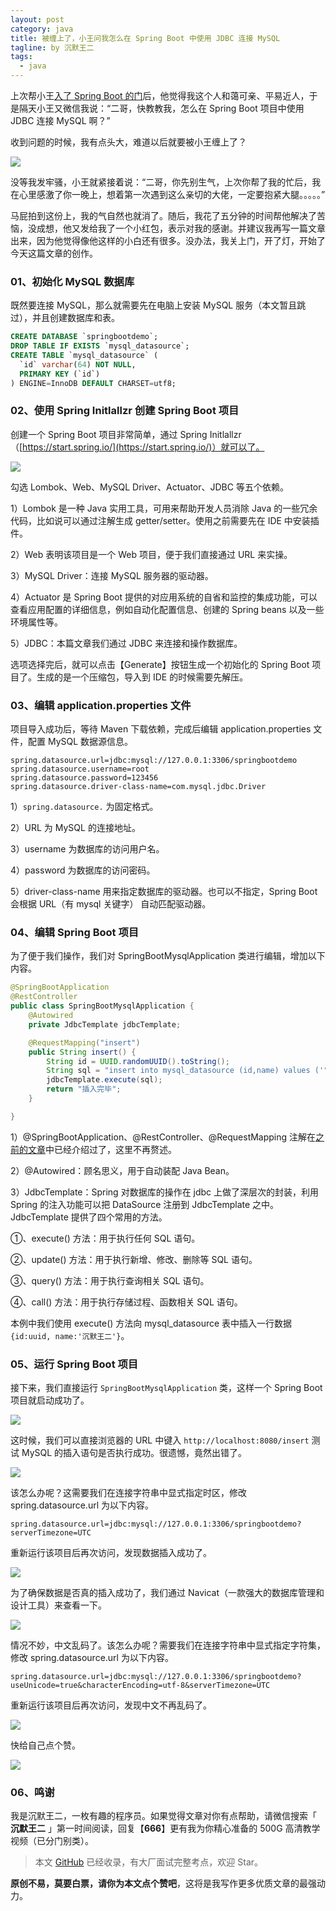```yaml
---
layout: post
category: java
title: 被缠上了，小王问我怎么在 Spring Boot 中使用 JDBC 连接 MySQL
tagline: by 沉默王二
tags: 
  - java
---
```


上次帮小王[入了 Spring Boot 的门](https://mp.weixin.qq.com/s/Ra9zotaUTsm3z-UMimB5pg)后，他觉得我这个人和蔼可亲、平易近人，于是隔天小王又微信我说：“二哥，快教教我，怎么在 Spring Boot  项目中使用 JDBC 连接 MySQL 啊？”

<!--more-->

收到问题的时候，我有点头大，难道以后就要被小王缠上了？


![](http://www.itwanger.com/assets/images/2020/06/java-springboot-jdbc-mysql-01.png)

没等我发牢骚，小王就紧接着说：“二哥，你先别生气，上次你帮了我的忙后，我在心里感激了你一晚上，想着第一次遇到这么亲切的大佬，一定要抱紧大腿。。。。。”

马屁拍到这份上，我的气自然也就消了。随后，我花了五分钟的时间帮他解决了苦恼，没成想，他又发给我了一个小红包，表示对我的感谢。并建议我再写一篇文章出来，因为他觉得像他这样的小白还有很多。没办法，我关上门，开了灯，开始了今天这篇文章的创作。

### 01、初始化 MySQL 数据库

既然要连接 MySQL，那么就需要先在电脑上安装 MySQL 服务（本文暂且跳过），并且创建数据库和表。

```sql
CREATE DATABASE `springbootdemo`;
DROP TABLE IF EXISTS `mysql_datasource`;
CREATE TABLE `mysql_datasource` (
  `id` varchar(64) NOT NULL,
  PRIMARY KEY (`id`)
) ENGINE=InnoDB DEFAULT CHARSET=utf8;
```


### 02、使用 Spring Initlallzr 创建 Spring Boot 项目

创建一个 Spring Boot 项目非常简单，通过 Spring Initlallzr（[https://start.spring.io/](https://start.spring.io/)）就可以了。

![](http://www.itwanger.com/assets/images/2020/06/java-springboot-jdbc-mysql-02.png)



勾选 Lombok、Web、MySQL Driver、Actuator、JDBC 等五个依赖。

1）Lombok 是一种 Java 实用工具，可用来帮助开发人员消除 Java 的一些冗余代码，比如说可以通过注解生成 getter/setter。使用之前需要先在 IDE 中安装插件。

2）Web 表明该项目是一个 Web 项目，便于我们直接通过 URL 来实操。

3）MySQL Driver：连接 MySQL 服务器的驱动器。

4）Actuator 是 Spring Boot 提供的对应用系统的自省和监控的集成功能，可以查看应用配置的详细信息，例如自动化配置信息、创建的 Spring beans 以及一些环境属性等。

5）JDBC：本篇文章我们通过 JDBC 来连接和操作数据库。

选项选择完后，就可以点击【Generate】按钮生成一个初始化的 Spring Boot 项目了。生成的是一个压缩包，导入到 IDE 的时候需要先解压。

### 03、编辑 application.properties 文件

项目导入成功后，等待 Maven 下载依赖，完成后编辑 application.properties 文件，配置 MySQL 数据源信息。

```
spring.datasource.url=jdbc:mysql://127.0.0.1:3306/springbootdemo
spring.datasource.username=root
spring.datasource.password=123456
spring.datasource.driver-class-name=com.mysql.jdbc.Driver
```

1）`spring.datasource.` 为固定格式。

2）URL 为 MySQL 的连接地址。

3）username 为数据库的访问用户名。

4）password 为数据库的访问密码。

5）driver-class-name 用来指定数据库的驱动器。也可以不指定，Spring Boot 会根据 URL（有 mysql 关键字） 自动匹配驱动器。

### 04、编辑 Spring Boot 项目

为了便于我们操作，我们对 SpringBootMysqlApplication 类进行编辑，增加以下内容。

```java
@SpringBootApplication
@RestController
public class SpringBootMysqlApplication {
    @Autowired
    private JdbcTemplate jdbcTemplate;

    @RequestMapping("insert")
    public String insert() {
        String id = UUID.randomUUID().toString();
        String sql = "insert into mysql_datasource (id,name) values ('"+id+"','沉默王二')";
        jdbcTemplate.execute(sql);
        return "插入完毕";
    }

}
```



1）@SpringBootApplication、@RestController、@RequestMapping 注解在[之前的文章]()中已经介绍过了，这里不再赘述。

2）@Autowired：顾名思义，用于自动装配 Java Bean。

3）JdbcTemplate：Spring 对数据库的操作在 jdbc 上做了深层次的封装，利用 Spring 的注入功能可以把 DataSource 注册到 JdbcTemplate 之中。JdbcTemplate 提供了四个常用的方法。

①、execute() 方法：用于执行任何 SQL 语句。

②、update() 方法：用于执行新增、修改、删除等 SQL 语句。

③、query() 方法：用于执行查询相关 SQL 语句。

④、call() 方法：用于执行存储过程、函数相关 SQL 语句。

本例中我们使用 execute() 方法向 mysql_datasource 表中插入一行数据 `{id:uuid, name:'沉默王二'}`。

### 05、运行 Spring Boot 项目

接下来，我们直接运行 `SpringBootMysqlApplication` 类，这样一个 Spring Boot 项目就启动成功了。

![](http://www.itwanger.com/assets/images/2020/06/java-springboot-jdbc-mysql-03.png)


这时候，我们可以直接浏览器的 URL 中键入 `http://localhost:8080/insert` 测试 MySQL 的插入语句是否执行成功。很遗憾，竟然出错了。


![](http://www.itwanger.com/assets/images/2020/06/java-springboot-jdbc-mysql-04.png)

该怎么办呢？这需要我们在连接字符串中显式指定时区，修改 spring.datasource.url 为以下内容。

```
spring.datasource.url=jdbc:mysql://127.0.0.1:3306/springbootdemo?serverTimezone=UTC
```

重新运行该项目后再次访问，发现数据插入成功了。

![](http://www.itwanger.com/assets/images/2020/06/java-springboot-jdbc-mysql-05.png)

为了确保数据是否真的插入成功了，我们通过 Navicat（一款强大的数据库管理和设计工具）来查看一下。

![](http://www.itwanger.com/assets/images/2020/06/java-springboot-jdbc-mysql-06.png)

情况不妙，中文乱码了。该怎么办呢？需要我们在连接字符串中显式指定字符集，修改 spring.datasource.url 为以下内容。

```
spring.datasource.url=jdbc:mysql://127.0.0.1:3306/springbootdemo?useUnicode=true&characterEncoding=utf-8&serverTimezone=UTC
```

重新运行该项目后再次访问，发现中文不再乱码了。

![](http://www.itwanger.com/assets/images/2020/06/java-springboot-jdbc-mysql-07.png)


快给自己点个赞。


![](http://www.itwanger.com/assets/images/2020/06/java-springboot-jdbc-mysql-08.gif)



### 06、鸣谢



我是沉默王二，一枚有趣的程序员。如果觉得文章对你有点帮助，请微信搜索「 **沉默王二** 」第一时间阅读，回复【**666**】更有我为你精心准备的 500G 高清教学视频（已分门别类）。

>本文 [GitHub](https://github.com/qinggee/itwanger.github.io) 已经收录，有大厂面试完整考点，欢迎 Star。

**原创不易，莫要白票，请你为本文点个赞吧**，这将是我写作更多优质文章的最强动力。